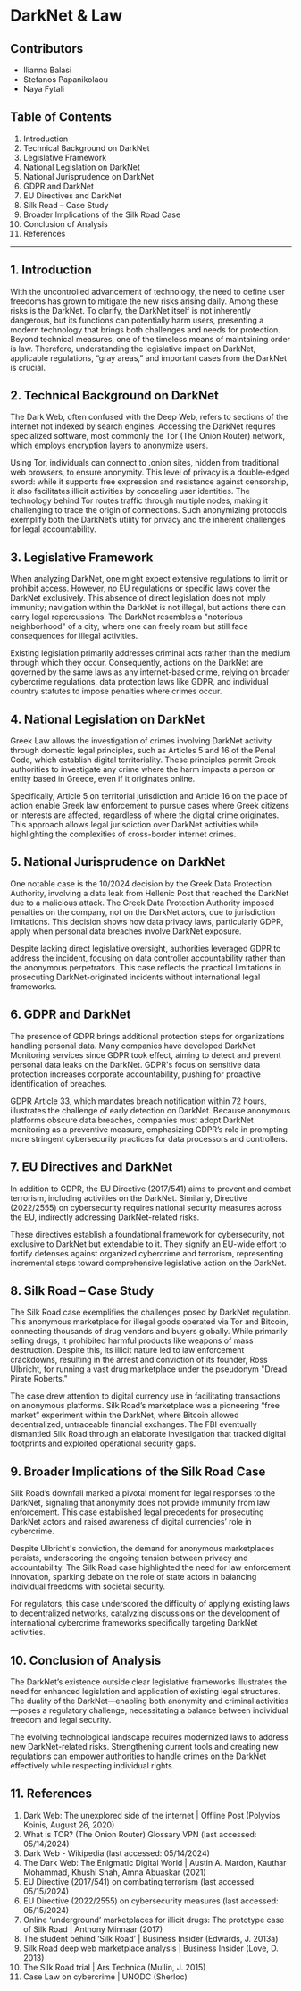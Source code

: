 # DarkNet & Law

## Contributors
- Ilianna Balasi 
- Stefanos Papanikolaou 
- Naya Fytali 

## Table of Contents
1. Introduction
2. Technical Background on DarkNet
3. Legislative Framework
4. National Legislation on DarkNet
5. National Jurisprudence on DarkNet
6. GDPR and DarkNet
7. EU Directives and DarkNet
8. Silk Road – Case Study
9. Broader Implications of the Silk Road Case
10. Conclusion of Analysis
11. References

---

## 1. Introduction
With the uncontrolled advancement of technology, the need to define user freedoms has grown to mitigate the new risks arising daily. Among these risks is the DarkNet. To clarify, the DarkNet itself is not inherently dangerous, but its functions can potentially harm users, presenting a modern technology that brings both challenges and needs for protection. Beyond technical measures, one of the timeless means of maintaining order is law. Therefore, understanding the legislative impact on DarkNet, applicable regulations, “gray areas,” and important cases from the DarkNet is crucial.

## 2. Technical Background on DarkNet
The Dark Web, often confused with the Deep Web, refers to sections of the internet not indexed by search engines. Accessing the DarkNet requires specialized software, most commonly the Tor (The Onion Router) network, which employs encryption layers to anonymize users. 

Using Tor, individuals can connect to .onion sites, hidden from traditional web browsers, to ensure anonymity. This level of privacy is a double-edged sword: while it supports free expression and resistance against censorship, it also facilitates illicit activities by concealing user identities. The technology behind Tor routes traffic through multiple nodes, making it challenging to trace the origin of connections. Such anonymizing protocols exemplify both the DarkNet’s utility for privacy and the inherent challenges for legal accountability.

## 3. Legislative Framework
When analyzing DarkNet, one might expect extensive regulations to limit or prohibit access. However, no EU regulations or specific laws cover the DarkNet exclusively. This absence of direct legislation does not imply immunity; navigation within the DarkNet is not illegal, but actions there can carry legal repercussions. The DarkNet resembles a "notorious neighborhood" of a city, where one can freely roam but still face consequences for illegal activities.

Existing legislation primarily addresses criminal acts rather than the medium through which they occur. Consequently, actions on the DarkNet are governed by the same laws as any internet-based crime, relying on broader cybercrime regulations, data protection laws like GDPR, and individual country statutes to impose penalties where crimes occur.

## 4. National Legislation on DarkNet
Greek Law allows the investigation of crimes involving DarkNet activity through domestic legal principles, such as Articles 5 and 16 of the Penal Code, which establish digital territoriality. These principles permit Greek authorities to investigate any crime where the harm impacts a person or entity based in Greece, even if it originates online.

Specifically, Article 5 on territorial jurisdiction and Article 16 on the place of action enable Greek law enforcement to pursue cases where Greek citizens or interests are affected, regardless of where the digital crime originates. This approach allows legal jurisdiction over DarkNet activities while highlighting the complexities of cross-border internet crimes.

## 5. National Jurisprudence on DarkNet
One notable case is the 10/2024 decision by the Greek Data Protection Authority, involving a data leak from Hellenic Post that reached the DarkNet due to a malicious attack. The Greek Data Protection Authority imposed penalties on the company, not on the DarkNet actors, due to jurisdiction limitations. This decision shows how data privacy laws, particularly GDPR, apply when personal data breaches involve DarkNet exposure.

Despite lacking direct legislative oversight, authorities leveraged GDPR to address the incident, focusing on data controller accountability rather than the anonymous perpetrators. This case reflects the practical limitations in prosecuting DarkNet-originated incidents without international legal frameworks.

## 6. GDPR and DarkNet
The presence of GDPR brings additional protection steps for organizations handling personal data. Many companies have developed DarkNet Monitoring services since GDPR took effect, aiming to detect and prevent personal data leaks on the DarkNet. GDPR's focus on sensitive data protection increases corporate accountability, pushing for proactive identification of breaches.

GDPR Article 33, which mandates breach notification within 72 hours, illustrates the challenge of early detection on DarkNet. Because anonymous platforms obscure data breaches, companies must adopt DarkNet monitoring as a preventive measure, emphasizing GDPR’s role in prompting more stringent cybersecurity practices for data processors and controllers.

## 7. EU Directives and DarkNet
In addition to GDPR, the EU Directive (2017/541) aims to prevent and combat terrorism, including activities on the DarkNet. Similarly, Directive (2022/2555) on cybersecurity requires national security measures across the EU, indirectly addressing DarkNet-related risks.

These directives establish a foundational framework for cybersecurity, not exclusive to DarkNet but extendable to it. They signify an EU-wide effort to fortify defenses against organized cybercrime and terrorism, representing incremental steps toward comprehensive legislative action on the DarkNet.

## 8. Silk Road – Case Study
The Silk Road case exemplifies the challenges posed by DarkNet regulation. This anonymous marketplace for illegal goods operated via Tor and Bitcoin, connecting thousands of drug vendors and buyers globally. While primarily selling drugs, it prohibited harmful products like weapons of mass destruction. Despite this, its illicit nature led to law enforcement crackdowns, resulting in the arrest and conviction of its founder, Ross Ulbricht, for running a vast drug marketplace under the pseudonym "Dread Pirate Roberts."

The case drew attention to digital currency use in facilitating transactions on anonymous platforms. Silk Road’s marketplace was a pioneering “free market” experiment within the DarkNet, where Bitcoin allowed decentralized, untraceable financial exchanges. The FBI eventually dismantled Silk Road through an elaborate investigation that tracked digital footprints and exploited operational security gaps.

## 9. Broader Implications of the Silk Road Case
Silk Road’s downfall marked a pivotal moment for legal responses to the DarkNet, signaling that anonymity does not provide immunity from law enforcement. This case established legal precedents for prosecuting DarkNet actors and raised awareness of digital currencies’ role in cybercrime.

Despite Ulbricht's conviction, the demand for anonymous marketplaces persists, underscoring the ongoing tension between privacy and accountability. The Silk Road case highlighted the need for law enforcement innovation, sparking debate on the role of state actors in balancing individual freedoms with societal security. 

For regulators, this case underscored the difficulty of applying existing laws to decentralized networks, catalyzing discussions on the development of international cybercrime frameworks specifically targeting DarkNet activities.

## 10. Conclusion of Analysis
The DarkNet’s existence outside clear legislative frameworks illustrates the need for enhanced legislation and application of existing legal structures. The duality of the DarkNet—enabling both anonymity and criminal activities—poses a regulatory challenge, necessitating a balance between individual freedom and legal security.

The evolving technological landscape requires modernized laws to address new DarkNet-related risks. Strengthening current tools and creating new regulations can empower authorities to handle crimes on the DarkNet effectively while respecting individual rights.

## 11. References
1. Dark Web: The unexplored side of the internet | Offline Post (Polyvios Koinis, August 26, 2020)
2. What is TOR? (The Onion Router) Glossary VPN (last accessed: 05/14/2024)
3. Dark Web - Wikipedia (last accessed: 05/14/2024)
4. The Dark Web: The Enigmatic Digital World | Austin A. Mardon, Kauthar Mohammad, Khushi Shah, Amna Abuaskar (2021)
5. EU Directive (2017/541) on combating terrorism (last accessed: 05/15/2024)
6. EU Directive (2022/2555) on cybersecurity measures (last accessed: 05/15/2024)
7. Online ‘underground’ marketplaces for illicit drugs: The prototype case of Silk Road | Anthony Minnaar (2017)
8. The student behind ‘Silk Road’ | Business Insider (Edwards, J. 2013a)
9. Silk Road deep web marketplace analysis | Business Insider (Love, D. 2013)
10. The Silk Road trial | Ars Technica (Mullin, J. 2015)
11. Case Law on cybercrime | UNODC (Sherloc)
